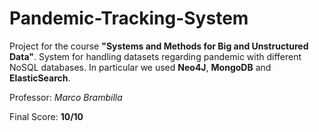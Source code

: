 # Pandemic-Tracking-System
Project for the course **"Systems and Methods for Big and Unstructured Data"**. System for handling datasets regarding pandemic with different NoSQL databases. In particular we used **Neo4J**, **MongoDB** and **ElasticSearch**.

Professor: *Marco Brambilla*

Final Score: **10/10**
